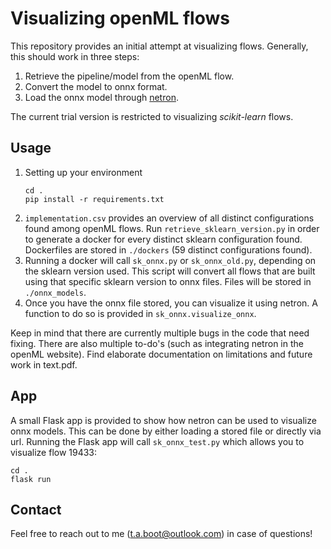 # Visualizing openML flows

This repository provides an initial attempt at visualizing flows. Generally, this should work in three steps:
1. Retrieve the pipeline/model from the openML flow.
2. Convert the model to onnx format.
3. Load the onnx model through [netron](https://github.com/lutzroeder/netron).

The current trial version is restricted to visualizing *scikit-learn* flows.

## Usage

1. Setting up your environment
   ```
   cd .
   pip install -r requirements.txt
   ```
2. ```implementation.csv``` provides an overview of all distinct configurations found among openML flows. Run ```retrieve_sklearn_version.py``` in order to generate a docker for every distinct sklearn configuration found. Dockerfiles are stored in ```./dockers``` (59 distinct configurations found).
3. Running a docker will call ```sk_onnx.py``` or ```sk_onnx_old.py```, depending on the sklearn version used. This script will convert all flows that are built using that specific sklearn version to onnx files. Files will be stored in ```./onnx_models```.
4. Once you have the onnx file stored, you can visualize it using netron. A function to do so is provided in ```sk_onnx.visualize_onnx```.
   
Keep in mind that there are currently multiple bugs in the code that need fixing. There are also multiple to-do's (such as integrating netron in the openML website). Find elaborate documentation on limitations and future work in text.pdf.

## App
A small Flask app is provided to show how netron can be used to visualize onnx models. This can be done by either loading a stored file or directly via url. Running the Flask app will call ```sk_onnx_test.py``` which allows you to visualize flow 19433:
```
cd .
flask run
```
## Contact
Feel free to reach out to me (t.a.boot@outlook.com) in case of questions!
